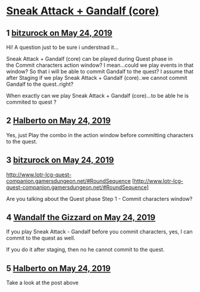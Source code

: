 # [Sneak Attack + Gandalf (core)](https://community.fantasyflightgames.com/topic/295611-sneak-attack-gandalf-core/)

## 1 [bitzurock on May 24, 2019](https://community.fantasyflightgames.com/topic/295611-sneak-attack-gandalf-core/?do=findComment&comment=3708062)

Hi! A question just to be sure i understnad it...

Sneak Attack + Gandalf (core) can be played during Quest phase in the Commit characters action window? I mean...could we play events in that window? So that i will be able to commit Gandalf to the quest? I assume that after Staging if we play Sneak Attack + Gandalf (core)..we cannot commit Gandalf to the quest..right?

When exactly can we play Sneak Attack + Gandalf (core)...to be able he is commited to quest ?

## 2 [Halberto on May 24, 2019](https://community.fantasyflightgames.com/topic/295611-sneak-attack-gandalf-core/?do=findComment&comment=3708068)

Yes, just Play the combo in the action window before committing characters to the quest.

## 3 [bitzurock on May 24, 2019](https://community.fantasyflightgames.com/topic/295611-sneak-attack-gandalf-core/?do=findComment&comment=3708070)

http://www.lotr-lcg-quest-companion.gamersdungeon.net/#RoundSequence [http://www.lotr-lcg-quest-companion.gamersdungeon.net/#RoundSequence]

Are you talking about the Quest phase Step 1 - Commit characters window?

## 4 [Wandalf the Gizzard on May 24, 2019](https://community.fantasyflightgames.com/topic/295611-sneak-attack-gandalf-core/?do=findComment&comment=3708136)

If you play Sneak Attack - Gandalf before you commit characters, yes, I can commit to the quest as well.

If you do it after staging, then no he cannot commit to the quest.

## 5 [Halberto on May 24, 2019](https://community.fantasyflightgames.com/topic/295611-sneak-attack-gandalf-core/?do=findComment&comment=3708295)

Take a look at the post above

